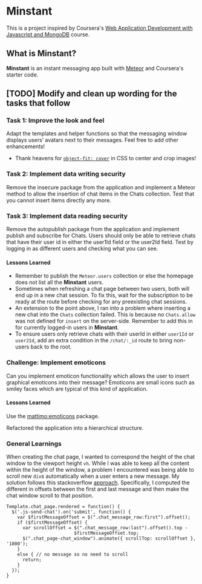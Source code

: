 # Minstant 

This is a project inspired by Coursera's [Web Application Development with Javascript and MongoDB](https://www.coursera.org/learn/web-application-development/home/welcome) course. 

## What is Minstant?

**Minstant** is an instant messaging app built with [Meteor](https://www.meteor.com) and Coursera's starter code. 

## [TODO] Modify and clean up wording for the tasks that follow

### Task 1: Improve the look and feel

Adapt the templates and helper functions so that the messaging window displays users’ avatars next to their messages. Feel free to add other enhancements!

- Thank heavens for [`object-fit: cover`](https://medium.com/@chrisnager/center-and-crop-images-with-a-single-line-of-css-ad140d5b4a87#.ik0qr64az) in CSS to center and crop images!

### Task 2: Implement data writing security

Remove the insecure package from the application and implement a Meteor method to allow the insertion of chat items in the Chats collection. Test that you cannot insert items directly any more.

### Task 3: Implement data reading security

Remove the autopublish package from the application and implement publish and subscribe for Chats. Users should only be able to retrieve chats that have their user id in either the user1Id field or the user2Id field. Test by logging in as different users and checking what you can see.

#### Lessons Learned
- Remember to publish the `Meteor.users` collection or else the homepage does not list all the **Minstant** users.
- Sometimes when refreshing a chat page between two users, both will end up in a new chat session. To fix this, wait for the subscription to be ready at the route before checking for any preexisting chat sessions. 
- An extension to the point above, I ran into a problem where inserting a new chat into the `Chats` collection failed. This is because no `Chats.allow`  was not defined for `insert` on the server-side. Remember to add this in for currently logged-in users in **Minstant**.
- To ensure users only retrieve chats with their userId in either `user1Id` or `user2Id`, add an extra condition in the `/chat/:_id` route to bring non-users back to the root.

### Challenge: Implement emoticons

Can you implement emoticon functionality which allows the user to insert graphical emoticons into their message? Emoticons are small icons such as smiley faces which are typical of this kind of application.

#### Lessons Learned
Use the [mattimo:emoticons](https://atmospherejs.com/mattimo/emoticons) package.

Refactored the application into a hierarchical structure.

### General Learnings
When creating the chat page, I wanted to correspond the height of the chat window to the viewport height `vh`. While I was able to keep all the content within the height of the window, a problem I encountered was being able to scroll new `div`s automatically when a user enters a new message. My solution follows this stackoverflow [approach](http://stackoverflow.com/questions/31436289/how-do-i-scroll-to-the-bottom-of-a-div-as-data-is-added-in-meteor). Specifically, I computed the different in offsets between the first and last message and then make the chat window scroll to that position.

    Template.chat_page.rendered = function() {
      $('.js-send-chat').on('submit', function() {
        var $firstMessageOffset = $(".chat_message_row:first").offset();
        if ($firstMessageOffset) {
          var scrollOffset = $(".chat_message_row:last").offset().top -
                             $firstMessageOffset.top;
          $(".chat_page-chat_window").animate({ scrollTop: scrollOffset }, '1000');
        }
        else { // no message so no need to scroll
          return;
        }
      });
    }